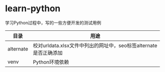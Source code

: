 # learn-python
学习Python过程中，写的一些方便开发的测试用例

| 目录  | 用途 |
|-------|------|
|  alternate | 校对urldata.xlsx文件中列出的网址中，seo标签alternate是否正确添加 |
| venv | Python环境依赖 |
